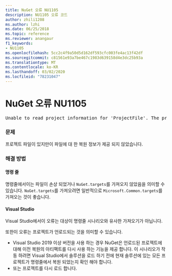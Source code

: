 ```yaml
---
title: NuGet 오류 NU1105
description: NU1105 오류 코드
author: zhili1208
ms.author: lzhi
ms.date: 06/25/2018
ms.topic: reference
ms.reviewer: anangaur
f1_keywords:
- NU1105
ms.openlocfilehash: 5cc2c4f9a50d5d162df593cfc003fe4ac13f42df
ms.sourcegitcommit: c81561e93a7be467c1983d639158d4e3dc25b93a
ms.translationtype: MT
ms.contentlocale: ko-KR
ms.lasthandoff: 03/02/2020
ms.locfileid: "78231047"
---
```

# <a name="nuget-error-nu1105"></a>NuGet 오류 NU1105

<pre>Unable to read project information for 'ProjectFile'. The project file may be invalid or missing targets required for restore.</pre>

### <a name="issue"></a>문제
프로젝트 파일이 있지만이 파일에 대 한 복원 정보가 제공 되지 않았습니다.

### <a name="solution"></a>해결 방법

#### <a name="command-line"></a>명령 줄

명령줄에서이는 파일이 손상 되었거나 `NuGet.targets`를 가져오지 않았음을 의미할 수 있습니다.
`NuGet.targets`를 가져오려면 일반적으로 `Microsoft.Common.targets`를 가져오는 것이 좋습니다.

#### <a name="visual-studio"></a>Visual Studio

Visual Studio에서이 오류는 대상이 명령줄 시나리오와 유사한 가져오기가 아닙니다.

또한이 오류는 프로젝트가 언로드되는 것을 의미할 수 있습니다.

* Visual Studio 2019 이상 버전을 사용 하는 경우 NuGet은 언로드된 프로젝트에 대해 이전 복원의 아티팩트를 다시 사용 하는 기능을 제공 합니다. 이 시나리오가 작동 하려면 Visual Studio에서 솔루션을 로드 하기 전에 현재 솔루션에 있는 모든 프로젝트가 명령줄에서 복원 되었는지 확인 해야 합니다.
* 또는 프로젝트를 다시 로드 합니다.

